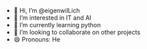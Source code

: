 - 👋 Hi, I’m @eigenwilLich
- 👀 I’m interested in IT and AI
- 🌱 I’m currently learning python
- 💞️ I’m looking to collaborate on other projects
- 😄 Pronouns: He



